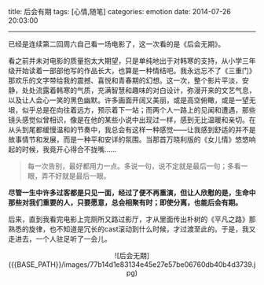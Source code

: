 title: 后会有期
tags: [心情,随笔]
categories: emotion
date: 2014-07-26 20:03:00

---

<script type="text/javascript" src="http://www.xiami.com/widget/player-single?uid=0&sid=1769012521&mode=js"></script>

已经是连续第二回周六自己看一场电影了，这一次看的是《后会无期》。

看之前并未对电影的质量抱太大期望，只是单纯地出于对韩寒的支持，从小学三年级开始读着一部部他写的作品长大，也算是一种情结吧。我永远忘不了《三重门》那欢乐的文字带给我的震撼、喜悦和青春期的幻想。这一次，整个影片平淡，安静，处处流露着韩寒的气质，充满智慧和趣味的对白设计，弥漫开来的文艺气息，以及让人会心一笑的黑色幽默。许多画面开阔又美丽，或是高空俯瞰，或是一望无垠，似乎总是在向往着远方，预示着下一站；而两个人一路上的见闻和遭遇，那些镜头感觉似曾相识，像是在他的某些小说中出现过一样，感到无比温暖和亲切。在从头到尾都缓慢温和的节奏中，我总会有这样一种感觉——让我感到舒适的并不是故事情节和发展，而是一种平和安详的氛围。当那首万晓利版的《女儿情》悠悠响起的时候，我竟开心得合不拢嘴……

> 每一次告别，最好都用力一点。多说一句，说不定就是最后一句；多看一眼，弄不好就是最后一眼。

**尽管一生中许多过客都是只见一面，经过了便不再重演，但让人欣慰的是，生命中那些对我们重要的人，只要愿意，总会相聚有时；即使分离，也能后会有期。**

后来，直到我看完电影上完厕所又路过影厅，才从里面传出朴树的《平凡之路》那熟悉的旋律，也不知道是冗长的cast滚动到什么时候，才过渡至此的。于是，我又走进去，一个人驻足听了一会儿。

<center>![后会无期]({{BASE_PATH}}/images/77b14d1e83134e45e27e57be06760db40b4d3739.jpg)</center>
